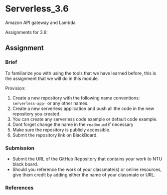 # Serverless_3.6
Amazon API gateway and Lambda


Assignments for 3.6:

## Assignment

### Brief

To familiarize you with using the tools that we have learned before, this is the assignment that we will do in this module.

Provision:

1. Create a new repository with the following name conventions:
`serverless-app-` or any other names.
2. Create a new serverless application and push all the code in the new repository you created.
3. You can create any serverless code example or default code example.
4. Dont forget change the name in the `readme.md` if necessary
5. Make sure the repository is publicly accessible.
6. Submit the repository link on BlackBoard.

### Submission 

- Submit the URL of the GitHub Repository that contains your work to NTU black board.
- Should you reference the work of your classmate(s) or online resources, give them credit by adding either the name of your classmate or URL. 

### References

